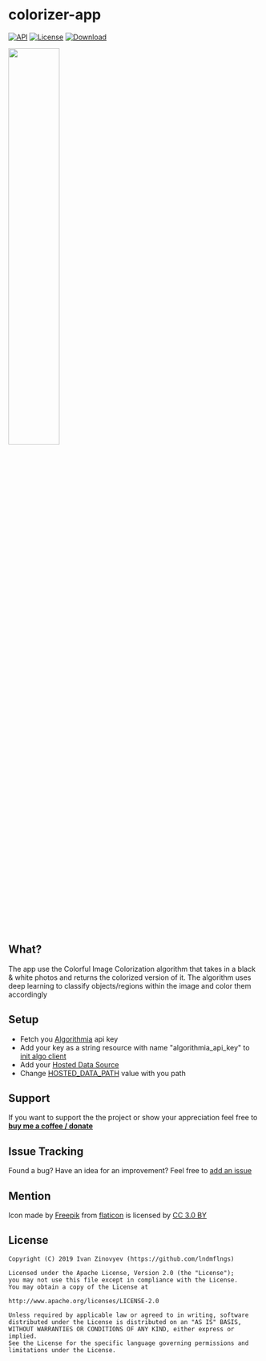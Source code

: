 # colorizer-app

[![API](https://img.shields.io/badge/API-15%2B-brightgreen.svg?style=flat)](https://android-arsenal.com/api?level=15)
[![License](https://img.shields.io/badge/license-Apache%202-red.svg?style=flat)](https://www.apache.org/licenses/LICENSE-2.0)
[![Download](https://img.shields.io/badge/Download-v.0.1.0-blue.svg)][1]

<img src="https://github.com/lndmflngs/colorizer-app/blob/master/graphic/2.png?raw=true" width="45%" />

## What?
The app use the Colorful Image Colorization algorithm that takes in a black & white photos and returns the colorized version of it. The algorithm uses deep learning to classify objects/regions within the image and color them accordingly

## Setup
* Fetch you [Algorithmia][2] api key
* Add your key as a string resource with name "algorithmia_api_key" to [init algo client][3]
* Add your [Hosted Data Source][5]
* Change [HOSTED_DATA_PATH][4] value with you path

## Support
If you want to support the the project or show your appreciation feel free to **[buy me a coffee / donate](https://www.paypal.me/kekc1304/1)**

## Issue Tracking
Found a bug? Have an idea for an improvement? Feel free to [add an issue](../../issues)

## Mention
Icon made by [Freepik][6] from [flaticon][7] is licensed by [CC 3.0 BY][8]

## License

```
Copyright (C) 2019 Ivan Zinovyev (https://github.com/lndmflngs)

Licensed under the Apache License, Version 2.0 (the "License");
you may not use this file except in compliance with the License.
You may obtain a copy of the License at

http://www.apache.org/licenses/LICENSE-2.0

Unless required by applicable law or agreed to in writing, software
distributed under the License is distributed on an "AS IS" BASIS,
WITHOUT WARRANTIES OR CONDITIONS OF ANY KIND, either express or implied.
See the License for the specific language governing permissions and
limitations under the License.
```
[1]: https://github.com/lndmflngs/colorizer-app/releases/latest
[2]: https://algorithmia.com/
[3]: https://github.com/lndmflngs/colorizer-app/blob/master/app/src/main/java/com/lndmflngs/colorizer/ui/fragments/ResultFragment.kt#L41
[4]: https://github.com/lndmflngs/colorizer-app/blob/master/app/src/main/java/com/lndmflngs/colorizer/algorithmia/AlgoClient.kt#L38
[5]: https://algorithmia.com/developers/data/hosted/
[6]: https://www.freepik.com/
[7]: https://www.flaticon.com/
[8]: http://creativecommons.org/licenses/by/3.0
